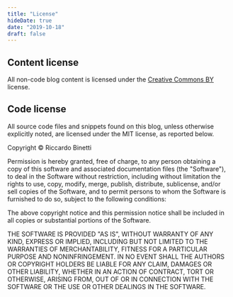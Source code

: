 ```yaml
---
title: "License"
hideDate: true
date: "2019-10-18"
draft: false
---
```

## Content license
All non-code blog content is licensed under the
[Creative Commons BY](https://creativecommons.org/licenses/by/4.0/) license.

## Code license
All source code files and snippets found on this blog, unless otherwise explicitly noted, are
licensed under the MIT license, as reported below.

Copyright © Riccardo Binetti

Permission is hereby granted, free of charge, to any person obtaining a copy of
this software and associated documentation files (the "Software"), to deal in
the Software without restriction, including without limitation the rights to
use, copy, modify, merge, publish, distribute, sublicense, and/or sell copies
of the Software, and to permit persons to whom the Software is furnished to do
so, subject to the following conditions:

The above copyright notice and this permission notice shall be included in all
copies or substantial portions of the Software.

THE SOFTWARE IS PROVIDED "AS IS", WITHOUT WARRANTY OF ANY KIND, EXPRESS OR
IMPLIED, INCLUDING BUT NOT LIMITED TO THE WARRANTIES OF MERCHANTABILITY,
FITNESS FOR A PARTICULAR PURPOSE AND NONINFRINGEMENT. IN NO EVENT SHALL THE
AUTHORS OR COPYRIGHT HOLDERS BE LIABLE FOR ANY CLAIM, DAMAGES OR OTHER
LIABILITY, WHETHER IN AN ACTION OF CONTRACT, TORT OR OTHERWISE, ARISING FROM,
OUT OF OR IN CONNECTION WITH THE SOFTWARE OR THE USE OR OTHER DEALINGS IN THE
SOFTWARE.
